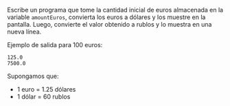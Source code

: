 
Escribe un programa que tome la cantidad inicial de euros almacenada en la variable `amountEuros`, convierta los euros a dólares y los muestre en la pantalla. Luego, convierte el valor obtenido a rublos y lo muestra en una nueva línea.

Ejemplo de salida para 100 euros:

```text
125.0
7500.0
```

Supongamos que:

- 1 euro = 1.25 dólares
- 1 dólar = 60 rublos
